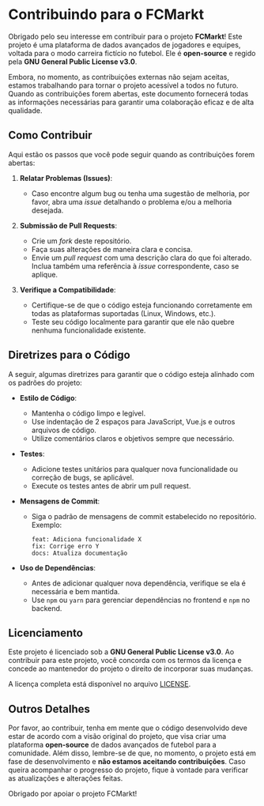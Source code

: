 # Contribuindo para o FCMarkt

Obrigado pelo seu interesse em contribuir para o projeto **FCMarkt**! Este projeto é uma plataforma de dados avançados de jogadores e equipes, voltada para o modo carreira fictício no futebol. Ele é **open-source** e regido pela **GNU General Public License v3.0**.

Embora, no momento, as contribuições externas não sejam aceitas, estamos trabalhando para tornar o projeto acessível a todos no futuro. Quando as contribuições forem abertas, este documento fornecerá todas as informações necessárias para garantir uma colaboração eficaz e de alta qualidade.

## Como Contribuir

Aqui estão os passos que você pode seguir quando as contribuições forem abertas:

1. **Relatar Problemas (Issues)**:
   - Caso encontre algum bug ou tenha uma sugestão de melhoria, por favor, abra uma _issue_ detalhando o problema e/ou a melhoria desejada. 
   
2. **Submissão de Pull Requests**:
   - Crie um _fork_ deste repositório.
   - Faça suas alterações de maneira clara e concisa.
   - Envie um _pull request_ com uma descrição clara do que foi alterado. Inclua também uma referência à _issue_ correspondente, caso se aplique.
   
3. **Verifique a Compatibilidade**:
   - Certifique-se de que o código esteja funcionando corretamente em todas as plataformas suportadas (Linux, Windows, etc.).
   - Teste seu código localmente para garantir que ele não quebre nenhuma funcionalidade existente.

## Diretrizes para o Código

A seguir, algumas diretrizes para garantir que o código esteja alinhado com os padrões do projeto:

- **Estilo de Código**:
  - Mantenha o código limpo e legível.
  - Use indentação de 2 espaços para JavaScript, Vue.js e outros arquivos de código.
  - Utilize comentários claros e objetivos sempre que necessário.
  
- **Testes**:
  - Adicione testes unitários para qualquer nova funcionalidade ou correção de bugs, se aplicável.
  - Execute os testes antes de abrir um pull request.

- **Mensagens de Commit**:
  - Siga o padrão de mensagens de commit estabelecido no repositório. Exemplo:
    ```
    feat: Adiciona funcionalidade X
    fix: Corrige erro Y
    docs: Atualiza documentação
    ```
  
- **Uso de Dependências**:
  - Antes de adicionar qualquer nova dependência, verifique se ela é necessária e bem mantida.
  - Use `npm` ou `yarn` para gerenciar dependências no frontend e `npm` no backend.

## Licenciamento

Este projeto é licenciado sob a **GNU General Public License v3.0**. Ao contribuir para este projeto, você concorda com os termos da licença e concede ao mantenedor do projeto o direito de incorporar suas mudanças.

A licença completa está disponível no arquivo [LICENSE](./LICENSE).

## Outros Detalhes

Por favor, ao contribuir, tenha em mente que o código desenvolvido deve estar de acordo com a visão original do projeto, que visa criar uma plataforma **open-source** de dados avançados de futebol para a comunidade. Além disso, lembre-se de que, no momento, o projeto está em fase de desenvolvimento e **não estamos aceitando contribuições**. Caso queira acompanhar o progresso do projeto, fique à vontade para verificar as atualizações e alterações feitas.

Obrigado por apoiar o projeto FCMarkt!


